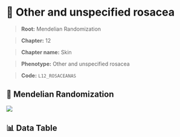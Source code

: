 # 🧪 Other and unspecified rosacea

> **Root:** Mendelian Randomization

> **Chapter:** 12  

> **Chapter name:** Skin

> **Phenotype:** Other and unspecified rosacea  

> **Code:** `L12_ROSACEANAS`

## 🧬 Mendelian Randomization  

<img src="/MR/Figures/Forward/L12_ROSACEANAS.png"/>

## 📊 Data Table

<CsvTableMRF src="/public/MR/Data/Forward/L12_ROSACEANAS.csv"/>
